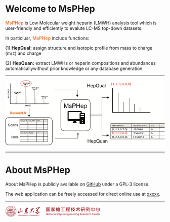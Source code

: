 
# Welcome to MsPHep &nbsp;

<b><span style="color:#F17F42">MsPHep</span></b> is Low Molecular weight heparin (LMWH) analysis tool which is user-friendly and efficiently to evalute LC-MS top-down datasets.

In particluar, <b><span style="color:#F17F42">MsPHep</span></b>  include functions:

(1) <b>HepQual:</b> assign structure and isotopic profile from mass to charge (m/z) and charge

(2) <b>HepQuan:</b> extract LMWHs or heparin compositions and abundances automaticallywithout prior knowledge or any database generation.

---

<a href= 'http://glycoeng.sdu.edu.cn/english/'><img src='pix/welcome.png' align="center" title='Shandong University' width='800'/></a>

---

# About MsPHep

About MsPHep is publicly available on [GitHub](xxxxx) under a GPL-3 license. 

The web application can be freely accessed for direct online use at [xxxxx](http://glycoeng.sdu.edu.cn/english). 

---
<a href= 'http://glycoeng.sdu.edu.cn/english/'><img src='pix/sdulogo.png' align="left" title='Shandong University' width='300'/></a>

